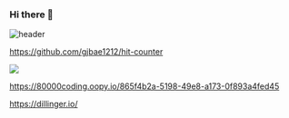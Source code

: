 ### Hi there 👋

<!--
**XOG9/XOG9** is a ✨ _special_ ✨ repository because its `README.md` (this file) appears on your GitHub profile.

Here are some ideas to get you started:

- 🔭 I’m currently working on ...
- 🌱 I’m currently learning ...
- 👯 I’m looking to collaborate on ...
- 🤔 I’m looking for help with ...
- 💬 Ask me about ...
- 📫 How to reach me: ...
- 😄 Pronouns: ...
- ⚡ Fun fact: ...
-->


![header](https://capsule-render.vercel.app/api?type=waving&color=b22626&height=300&section=header&text=XOG9&fontSize=70)

https://github.com/gjbae1212/hit-counter

<img src="https://img.shields.io/badge/Gmail-005FF9?style=flat-square&logo=Gmail&logoColor=white"/>

https://80000coding.oopy.io/865f4b2a-5198-49e8-a173-0f893a4fed45

https://dillinger.io/
